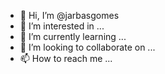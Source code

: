 - 👋 Hi, I’m @jarbasgomes
- 👀 I’m interested in ...
- 🌱 I’m currently learning ...
- 💞️ I’m looking to collaborate on ...
- 📫 How to reach me ...

<!---
jarbasgomes/jarbasgomes is a ✨ special ✨ repository because its `README.md` (this file) appears on your GitHub profile.
You can click the Preview link to take a look at your changes.
--->
